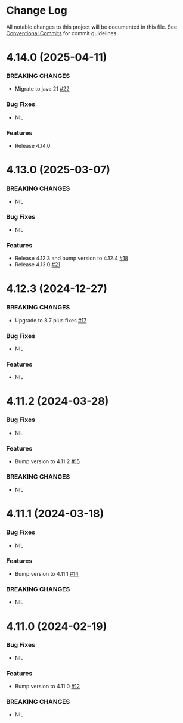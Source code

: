 # Change Log

All notable changes to this project will be documented in this file.
See [Conventional Commits](https://conventionalcommits.org) for commit guidelines.

# 4.14.0 (2025-04-11)

### BREAKING CHANGES

* Migrate to java 21 [#22](https://github.com/LFDT-web3j/web3j-openapi-gradle-plugin/pull/22)

### Bug Fixes

* NIL

### Features

* Release 4.14.0


# 4.13.0 (2025-03-07)

### BREAKING CHANGES

* NIL

### Bug Fixes

* NIL

### Features

* Release 4.12.3 and bump version to 4.12.4 [#18](https://github.com/web3j/web3j-openapi-gradle-plugin/pull/18)
* Release 4.13.0  [#21](https://github.com/web3j/web3j-openapi-gradle-plugin/pull/21)

# 4.12.3 (2024-12-27)

### BREAKING CHANGES

* Upgrade to 8.7 plus fixes [#17](https://github.com/hyperledger-web3j/web3j-openapi-gradle-plugin/pull/17)

### Bug Fixes

* NIL

### Features

* NIL

# 4.11.2 (2024-03-28)

### Bug Fixes

* NIL

### Features

* Bump version to 4.11.2 [#15](https://github.com/web3j/web3j-openapi-gradle-plugin/pull/15)

### BREAKING CHANGES

* NIL

# 4.11.1 (2024-03-18)

### Bug Fixes

* NIL

### Features

* Bump version to 4.11.1 [#14](https://github.com/web3j/web3j-openapi-gradle-plugin/pull/14)

### BREAKING CHANGES

* NIL


# 4.11.0 (2024-02-19)

### Bug Fixes

* NIL

### Features

* Bump version to 4.11.0 [#12](https://github.com/web3j/web3j-openapi-gradle-plugin/pull/12)

### BREAKING CHANGES

* NIL